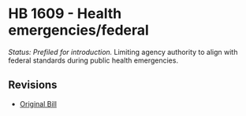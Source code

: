 # HB 1609 - Health emergencies/federal
*Status: Prefiled for introduction.*
Limiting agency authority to align with federal standards during public health emergencies.

## Revisions
* [Original Bill](1/)